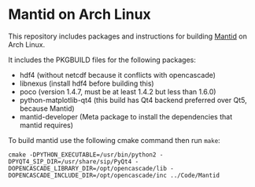 # Mantid on Arch Linux

This repository includes packages and instructions for building [Mantid](https://github.com/mantidproject/mantid) on Arch Linux.

It includes the PKGBUILD files for the following packages:
* hdf4 (without netcdf because it conflicts with opencascade)
* libnexus (install hdf4 before building this)
* poco (version 1.4.7, must be at least 1.4.2 but less than 1.6.0)
* python-matplotlib-qt4 (this build has Qt4 backend preferred over Qt5, because Mantid)
* mantid-developer (Meta package to install the dependencies that mantid requires)

To build mantid use the following cmake command then run `make`:
```
cmake -DPYTHON_EXECUTABLE=/usr/bin/python2 -DPYQT4_SIP_DIR=/usr/share/sip/PyQt4 -DOPENCASCADE_LIBRARY_DIR=/opt/opencascade/lib -DOPENCASCADE_INCLUDE_DIR=/opt/opencascade/inc ../Code/Mantid
```
